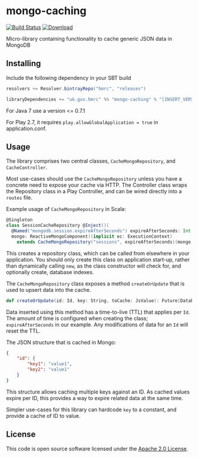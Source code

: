 # mongo-caching

[![Build Status](https://travis-ci.org/hmrc/mongo-caching.svg?branch=master)](https://travis-ci.org/hmrc/mongo-caching) [ ![Download](https://api.bintray.com/packages/hmrc/releases/mongo-caching/images/download.svg) ](https://bintray.com/hmrc/releases/mongo-caching/_latestVersion)

Micro-library containing functionality to cache generic JSON data in MongoDB

## Installing

Include the following dependency in your SBT build

``` scala
resolvers += Resolver.bintrayRepo("hmrc", "releases")

libraryDependencies += "uk.gov.hmrc" %% "mongo-caching" % "[INSERT_VERSION]"
```
For Java 7 use a version <= 0.7.1

For Play 2.7, it requires `play.allowGlobalApplication = true` in application.conf.

## Usage

The library comprises two central classes, `CacheMongoRepository`, and `CacheController`.

Most use-cases should use the `CacheMongoRepository` unless you have a concrete need to expose your cache via HTTP. The Controller class wraps the Repository class in a Play Controller, and can be wired directly into a `routes` file.

Example usage of `CacheMongoRepository` in Scala:

```scala
@Singleton
class SessionCacheRepository @Inject()(
  @Named("mongodb.session.expireAfterSeconds") expireAfterSeconds: Int,
  mongo: ReactiveMongoComponent)(implicit ec: ExecutionContext)
    extends CacheMongoRepository("sessions", expireAfterSeconds)(mongo.mongoConnector.db, ec)
```

This creates a repository class, which can be called from elsewhere in your application. You should only create this class on application start-up, rather than dynamically calling `new`, as the class constructor will check for, and optionally create, database indexes.

The `CacheMongoRepository` class exposes a method `createOrUpdate` that is used to upsert data into the cache.

```scala
def createOrUpdate(id: Id, key: String, toCache: JsValue): Future[DatabaseUpdate[Cache]]
```

Data inserted using this method has a time-to-live (TTL) that applies per `Id`. The amount of time is configured when creating the class; `expireAfterSeconds` in our example. Any modifications of data for an `Id` will reset the TTL.

The JSON structure that is cached in Mongo:

```json
{
	"id": {
		"key1": "value1",
		"key2": "value1"
	}
}
```

This structure allows caching multiple keys against an ID. As cached values expire per ID, this provides a way to expire related data at the same time.

Simpler use-cases for this library can hardcode `key` to a constant, and provide a cache of ID to value.

## License ##

This code is open source software licensed under the [Apache 2.0 License]("http://www.apache.org/licenses/LICENSE-2.0.html").

